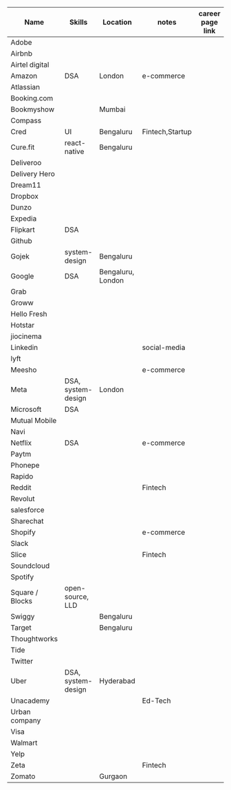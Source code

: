 | Name            | Skills             | Location          | notes           | career page link |
|-----------------|--------------------|-------------------|-----------------|------------------|
| Adobe           |                    |                   |                 |                  |
| Airbnb          |                    |                   |                 |                  |
| Airtel digital  |                    |                   |                 |                  |
| Amazon          | DSA                | London            | e-commerce      |                  |
| Atlassian       |                    |                   |                 |                  |
| Booking.com     |                    |                   |                 |                  |
| Bookmyshow      |                    | Mumbai            |                 |                  |
| Compass         |                    |                   |                 |                  |
| Cred            | UI                 | Bengaluru         | Fintech,Startup |                  |
| Cure.fit        | react-native       | Bengaluru         |                 |                  |
| Deliveroo       |                    |                   |                 |                  |
| Delivery Hero   |                    |                   |                 |                  |
| Dream11         |                    |                   |                 |                  |
| Dropbox         |                    |                   |                 |                  |
| Dunzo           |                    |                   |                 |                  |
| Expedia         |                    |                   |                 |                  |
| Flipkart        | DSA                |                   |                 |                  |
| Github          |                    |                   |                 |                  |
| Gojek           | system-design      | Bengaluru         |                 |                  |
| Google          | DSA                | Bengaluru, London |                 |                  |
| Grab            |                    |                   |                 |                  |
| Groww           |                    |                   |                 |                  |
| Hello Fresh     |                    |                   |                 |                  |
| Hotstar         |                    |                   |                 |                  |
| jiocinema       |                    |                   |                 |                  |
| Linkedin        |                    |                   | social-media    |                  |
| lyft            |                    |                   |                 |                  |
| Meesho          |                    |                   | e-commerce      |                  |
| Meta            | DSA, system-design | London            |                 |                  |
| Microsoft       | DSA                |                   |                 |                  |
| Mutual Mobile   |                    |                   |                 |                  |
| Navi            |                    |                   |                 |                  |
| Netflix         | DSA                |                   | e-commerce      |                  |
| Paytm           |                    |                   |                 |                  |
| Phonepe         |                    |                   |                 |                  |
| Rapido          |                    |                   |                 |                  |
| Reddit          |                    |                   | Fintech         |                  |
| Revolut         |                    |                   |                 |                  |
| salesforce      |                    |                   |                 |                  |
| Sharechat       |                    |                   |                 |                  |
| Shopify         |                    |                   | e-commerce      |                  |
| Slack           |                    |                   |                 |                  |
| Slice           |                    |                   | Fintech         |                  |
| Soundcloud      |                    |                   |                 |                  |
| Spotify         |                    |                   |                 |                  |
| Square / Blocks | open-source, LLD   |                   |                 |                  |
| Swiggy          |                    | Bengaluru         |                 |                  |
| Target          |                    | Bengaluru         |                 |                  |
| Thoughtworks    |                    |                   |                 |                  |
| Tide            |                    |                   |                 |                  |
| Twitter         |                    |                   |                 |                  |
| Uber            | DSA, system-design | Hyderabad         |                 |                  |
| Unacademy       |                    |                   | Ed-Tech         |                  |
| Urban company   |                    |                   |                 |                  |
| Visa            |                    |                   |                 |                  |
| Walmart         |                    |                   |                 |                  |
| Yelp            |                    |                   |                 |                  |
| Zeta            |                    |                   | Fintech         |                  |
| Zomato          |                    | Gurgaon           |                 |                  |
